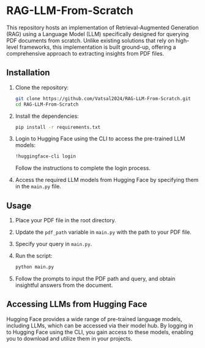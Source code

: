 # RAG-LLM-From-Scratch

This repository hosts an implementation of Retrieval-Augmented Generation (RAG) using a Language Model (LLM) specifically designed for querying PDF documents from scratch. Unlike existing solutions that rely on high-level frameworks, this implementation is built ground-up, offering a comprehensive approach to extracting insights from PDF files.

## Installation

1. Clone the repository:

    ```sh
    git clone https://github.com/Vatsal2024/RAG-LLM-From-Scratch.git
    cd RAG-LLM-From-Scratch
    ```

2. Install the dependencies:

    ```sh
    pip install -r requirements.txt
    ```

3. Login to Hugging Face using the CLI to access the pre-trained LLM models:

    ```sh
    !huggingface-cli login
    ```

    Follow the instructions to complete the login process.

4. Access the required LLM models from Hugging Face by specifying them in the `main.py` file.

## Usage

1. Place your PDF file in the root directory.

2. Update the `pdf_path` variable in `main.py` with the path to your PDF file.

3. Specify your query in `main.py`.

4. Run the script:

    ```sh
    python main.py
    ```

5. Follow the prompts to input the PDF path and query, and obtain insightful answers from the document.

## Accessing LLMs from Hugging Face

Hugging Face provides a wide range of pre-trained language models, including LLMs, which can be accessed via their model hub. By logging in to Hugging Face using the CLI, you gain access to these models, enabling you to download and utilize them in your projects.

